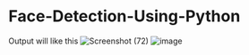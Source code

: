 # Face-Detection-Using-Python
Output will like this
![Screenshot (72)](https://github.com/user-attachments/assets/f1accfd0-121b-4492-8be1-d2136b0b08e1)
![image](https://github.com/user-attachments/assets/e786544a-6a9e-4513-a0a5-f038a6d953a4)
